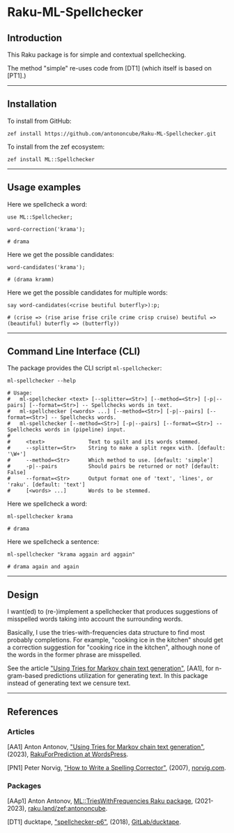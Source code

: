 # Raku-ML-Spellchecker

## Introduction

This Raku package is for simple and contextual spellchecking.

The method "simple" re-uses code from [DT1] (which itself is based on [PT1].) 

------

## Installation

To install from GitHub:

```
zef install https://github.com/antononcube/Raku-ML-Spellchecker.git
```

To install from the zef ecosystem:

```
zef install ML::Spellchecker
```

------

## Usage examples

Here we spellcheck a word:

```perl6
use ML::Spellchecker;

word-correction('krama');
```
```
# drama
```

Here we get the possible candidates:

```perl6
word-candidates('krama');
```
```
# (drama kramm)
```

Here we get the possible candidates for multiple words:

```perl6
say word-candidates(<crise beutiful buterfly>):p;
```
```
# (crise => (rise arise frise crile crime crisp cruise) beutiful => (beautiful) buterfly => (butterfly))
```


------

## Command Line Interface (CLI)

The package provides the CLI script `ml-spellchecker`:

```shell
ml-spellchecker --help
```
```
# Usage:
#   ml-spellchecker <text> [--splitter=<Str>] [--method=<Str>] [-p|--pairs] [--format=<Str>] -- Spellchecks words in text.
#   ml-spellchecker [<words> ...] [--method=<Str>] [-p|--pairs] [--format=<Str>] -- Spellchecks words.
#   ml-spellchecker [--method=<Str>] [-p|--pairs] [--format=<Str>] -- Spellchecks words in (pipeline) input.
#   
#     <text>              Text to spilt and its words stemmed.
#     --splitter=<Str>    String to make a split regex with. [default: '\W+']
#     --method=<Str>      Which method to use. [default: 'simple']
#     -p|--pairs          Should pairs be returned or not? [default: False]
#     --format=<Str>      Output format one of 'text', 'lines', or 'raku'. [default: 'text']
#     [<words> ...]       Words to be stemmed.
```

Here we spellcheck a word:

```shell
ml-spellchecker krama
```
```
# drama
```

Here we spellcheck a sentence:

```shell
ml-spellchecker "krama aggain ard aggain"
```
```
# drama again and again
```

------

## Design

I want(ed) to (re-)implement a spellchecker that produces suggestions of misspelled words taking into account the surrounding words.

Basically, I use the tries-with-frequencies data structure to find most probably completions. 
For example, "cooking ice in the kitchen" should get a correction suggestion for "cooking rice in the kitchen", 
although none of the words in the former phrase are misspelled.

See the article 
["Using Tries for Markov chain text generation"](https://rakuforprediction.wordpress.com/2023/01/29/using-tries-for-markov-chain-text-generation/), [AA1],
for n-gram-based predictions utilization for generating text. In this package instead of generating text we censure text. 

------

## References

### Articles

[AA1] Anton Antonov,
["Using Tries for Markov chain text generation"](https://rakuforprediction.wordpress.com/2023/01/29/using-tries-for-markov-chain-text-generation/),
(2023),
[RakuForPrediction at WordsPress](https://rakuforprediction.wordpress.com).

[PN1] Peter Norvig,
["How to Write a Spelling Corrector"](http://norvig.com/spell-correct.html),
(2007),
[norvig.com](http://norvig.com).

### Packages

[AAp1] Anton Antonov,
[ML::TriesWithFrequencies Raku package](https://raku.land/zef:antononcube/ML::TriesWithFrequencies),
(2021-2023),
[raku.land/zef:antononcube](https://raku.land/zef:antononcube).

[DT1] ducktape,
["spellchecker-p6"](https://gitlab.com/ducktape/spellchecker-p6),
(2018),
[GitLab/ducktape](https://gitlab.com/ducktape).

